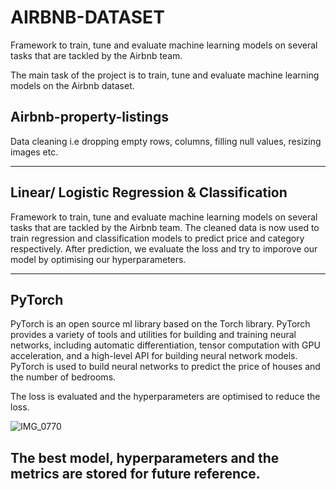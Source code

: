 
# AIRBNB-DATASET
Framework to train, tune and evaluate machine learning models on several tasks that are tackled by the Airbnb team. 


The main task of the project is to train, tune and evaluate machine learning models on the Airbnb dataset. 

Airbnb-property-listings
-----------------------------------------------------

Data cleaning i.e dropping empty rows, columns, filling null values, resizing images etc.

-----------------------------------------------------

Linear/ Logistic Regression & Classification
--------------------------------------------------
Framework to train, tune and evaluate machine learning models on several tasks that are tackled by the Airbnb team. 
The cleaned data is now used to train regression and classification models to predict price and category respectively.
After prediction, we evaluate the loss and try to imporove our model by optimising our hyperparameters. 

------------------------------------------------------

PyTorch 
----------------------------------------------------------

PyTorch is an open source ml library based on the Torch library. PyTorch provides a variety of tools and utilities for building and training neural networks, including automatic differentiation, tensor computation with GPU acceleration, and a high-level API for building neural network models.
PyTorch is used to build neural networks to predict the price of houses and the number of bedrooms. 

The loss is evaluated and the hyperparameters are optimised to reduce the loss.


![IMG_0770](https://user-images.githubusercontent.com/87237671/222359671-e966c44a-a013-4b44-bed5-5e3a62c9ebed.png)

The best model, hyperparameters and the metrics are stored for future reference.
----------------------------------------------------------


